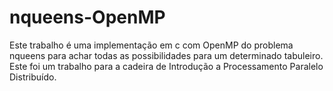 # nqueens-OpenMP

Este trabalho é uma implementação em c com OpenMP do problema nqueens para achar todas as possibilidades para um determinado tabuleiro. Este foi um trabalho para a cadeira de Introdução a Processamento Paralelo Distribuído.
 
